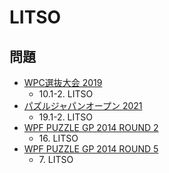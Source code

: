 # LITSO

## 問題
- [WPC選抜大会 2019](../questions/jwpc2019.md)
	- 10.1-2. LITSO
- [パズルジャパンオープン 2021](../questions/jwpc2021.md)
	- 19.1-2. LITSO
- [WPF PUZZLE GP 2014 ROUND 2](../questions/wpfpgp2014_2.md)
	- 16\. LITSO
- [WPF PUZZLE GP 2014 ROUND 5](../questions/wpfpgp2014_5.md)
	- 7\. LITSO
